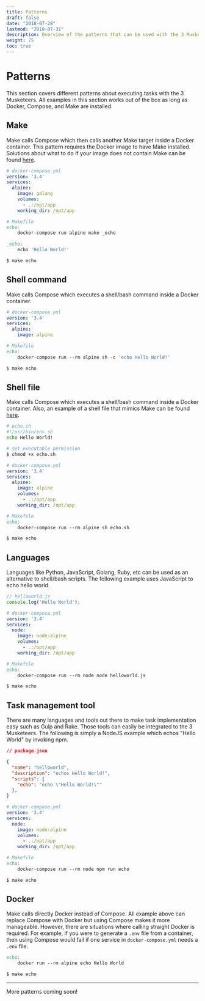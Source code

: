 ```yaml
---
title: Patterns
draft: false
date: "2018-07-28"
lastmod: "2018-07-31"
description: Overview of the patterns that can be used with the 3 Musketeers.
weight: 75
toc: true
---
```


# Patterns

This section covers different patterns about executing tasks with the 3 Musketeers. All examples in this section works out of the box as long as Docker, Compose, and Make are installed.

## Make

Make calls Compose which then calls another Make target inside a Docker container. This pattern requires the Docker image to have Make installed. Solutions about what to do if your image does not contain Make can be found [here][docker].

```yml
# docker-compose.yml
version: '3.4'
services:
  alpine:
    image: golang
    volumes:
      - .:/opt/app
    working_dir: /opt/app
```

```Makefile
# Makefile
echo:
	docker-compose run alpine make _echo

_echo:
	echo 'Hello World!'
```

```bash
$ make echo
```

## Shell command

Make calls Compose which executes a shell/bash command inside a Docker container.

```yml
# docker-compose.yml
version: '3.4'
services:
  alpine:
    image: alpine
```

```Makefile
# Makefile
echo:
	docker-compose run --rm alpine sh -c 'echo Hello World!'
```

```bash
$ make echo
```

## Shell file

Make calls Compose which executes a shell/bash command inside a Docker container. Also, an example of a shell file that mimics Make can be found [here][other-tips].

```bash
# echo.sh
#!/usr/bin/env sh
echo Hello World!
```

```bash
# set executable permission
$ chmod +x echo.sh
```

```yml
# docker-compose.yml
version: '3.4'
services:
  alpine:
    image: alpine
    volumes:
      - .:/opt/app
    working_dir: /opt/app
```

```Makefile
# Makefile
echo:
	docker-compose run --rm alpine sh echo.sh
```

```bash
$ make echo
```

## Languages

Languages like Python, JavaScript, Golang, Ruby, etc can be used as an alternative to shell/bash scripts. The following example uses JavaScript to echo hello world.

```js
// helloworld.js
console.log('Hello World');
```

```yml
# docker-compose.yml
version: '3.4'
services:
  node:
    image: node:alpine
    volumes:
      - .:/opt/app
    working_dir: /opt/app
```

```Makefile
# Makefile
echo:
	docker-compose run --rm node node helloworld.js
```

```bash
$ make echo
```

## Task management tool

There are many languages and tools out there to make task implementation easy such as Gulp and Rake. Those tools can easily be integrated to the 3 Musketeers. The following is simply a NodeJS example which echos "Hello World" by invoking npm.

```json
// package.json

{
  "name": "helloworld",
  "description": "echos Hello World!",
  "scripts": {
    "echo": "echo \"Hello World!\""
  },
}
```

```yml
# docker-compose.yml
version: '3.4'
services:
  node:
    image: node:alpine
    volumes:
      - .:/opt/app
    working_dir: /opt/app
```

```Makefile
# Makefile
echo:
	docker-compose run --rm node npm run echo
```

```bash
$ make echo
```

## Docker

Make calls directly Docker instead of Compose. All example above can replace Compose with Docker but using Compose makes it more manageable. However, there are situations where calling straight Docker is required. For example, if you were to generate a `.env` file from a container, then using Compose would fail if one service in `docker-compose.yml` needs a `.env` file.

```Makefile
echo:
	docker run --rm alpine echo Hello World
```

```bash
$ make echo
```
---

More patterns coming soon!

[docker]: ../docker
[other-tips]: ../other-tips
